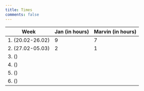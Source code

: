 ```yaml
---
title: Times
comments: false
---
```


| Week             | Jan (in hours) | Marvin (in hours) |
| ---------------- | -------------- | ----------------- |
| 1. (20.02-26.02) | 9              | 7                 |
| 2. (27.02-05.03) | 2              | 1                 |
| 3. ()            |                |                   |
| 4. ()            |                |                   |
| 5. ()            |                |                   |
| 6. ()            |                |                   |



